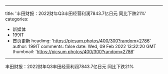 
---
title: '丰田财报：2022财年Q3丰田经营利润7843.7亿日元 同比下跌21%'
categories: 
 - 新媒体
 - 199IT
 - 首页更新
headimg: 'https://picsum.photos/400/300?random=2786'
author: 199IT
comments: false
date: Wed, 09 Feb 2022 13:32:20 GMT
thumbnail: 'https://picsum.photos/400/300?random=2786'
---

<div>   
丰田财报：2022财年Q3丰田经营利润7843.7亿日元 同比下跌21%  
</div>
            